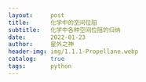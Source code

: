 ```yaml
---
layout:     post
title:      化学中的空间位阻
subtitle:   化学中各种空间位阻的归纳
date:       2022-01-23
author:     星外之神
header-img: img/1.1.1-Propellane.webp
catalog:    true
tags:       python
---
```



